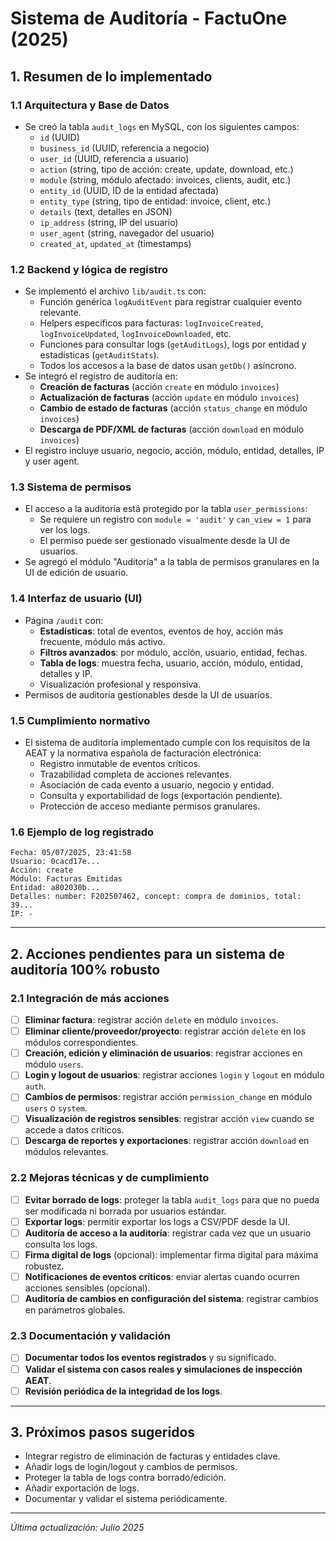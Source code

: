 # Sistema de Auditoría - FactuOne (2025)

## 1. Resumen de lo implementado

### 1.1 Arquitectura y Base de Datos
- Se creó la tabla `audit_logs` en MySQL, con los siguientes campos:
  - `id` (UUID)
  - `business_id` (UUID, referencia a negocio)
  - `user_id` (UUID, referencia a usuario)
  - `action` (string, tipo de acción: create, update, download, etc.)
  - `module` (string, módulo afectado: invoices, clients, audit, etc.)
  - `entity_id` (UUID, ID de la entidad afectada)
  - `entity_type` (string, tipo de entidad: invoice, client, etc.)
  - `details` (text, detalles en JSON)
  - `ip_address` (string, IP del usuario)
  - `user_agent` (string, navegador del usuario)
  - `created_at`, `updated_at` (timestamps)

### 1.2 Backend y lógica de registro
- Se implementó el archivo `lib/audit.ts` con:
  - Función genérica `logAuditEvent` para registrar cualquier evento relevante.
  - Helpers específicos para facturas: `logInvoiceCreated`, `logInvoiceUpdated`, `logInvoiceDownloaded`, etc.
  - Funciones para consultar logs (`getAuditLogs`), logs por entidad y estadísticas (`getAuditStats`).
  - Todos los accesos a la base de datos usan `getDb()` asíncrono.
- Se integró el registro de auditoría en:
  - **Creación de facturas** (acción `create` en módulo `invoices`)
  - **Actualización de facturas** (acción `update` en módulo `invoices`)
  - **Cambio de estado de facturas** (acción `status_change` en módulo `invoices`)
  - **Descarga de PDF/XML de facturas** (acción `download` en módulo `invoices`)
- El registro incluye usuario, negocio, acción, módulo, entidad, detalles, IP y user agent.

### 1.3 Sistema de permisos
- El acceso a la auditoría está protegido por la tabla `user_permissions`:
  - Se requiere un registro con `module = 'audit'` y `can_view = 1` para ver los logs.
  - El permiso puede ser gestionado visualmente desde la UI de usuarios.
- Se agregó el módulo "Auditoría" a la tabla de permisos granulares en la UI de edición de usuario.

### 1.4 Interfaz de usuario (UI)
- Página `/audit` con:
  - **Estadísticas**: total de eventos, eventos de hoy, acción más frecuente, módulo más activo.
  - **Filtros avanzados**: por módulo, acción, usuario, entidad, fechas.
  - **Tabla de logs**: muestra fecha, usuario, acción, módulo, entidad, detalles y IP.
  - Visualización profesional y responsiva.
- Permisos de auditoría gestionables desde la UI de usuarios.

### 1.5 Cumplimiento normativo
- El sistema de auditoría implementado cumple con los requisitos de la AEAT y la normativa española de facturación electrónica:
  - Registro inmutable de eventos críticos.
  - Trazabilidad completa de acciones relevantes.
  - Asociación de cada evento a usuario, negocio y entidad.
  - Consulta y exportabilidad de logs (exportación pendiente).
  - Protección de acceso mediante permisos granulares.

### 1.6 Ejemplo de log registrado
```
Fecha: 05/07/2025, 23:41:58
Usuario: 0cacd17e...
Acción: create
Módulo: Facturas Emitidas
Entidad: a802030b...
Detalles: number: F202507462, concept: compra de dominios, total: 39...
IP: -
```

---

## 2. Acciones pendientes para un sistema de auditoría 100% robusto

### 2.1 Integración de más acciones
- [ ] **Eliminar factura**: registrar acción `delete` en módulo `invoices`.
- [ ] **Eliminar cliente/proveedor/proyecto**: registrar acción `delete` en los módulos correspondientes.
- [ ] **Creación, edición y eliminación de usuarios**: registrar acciones en módulo `users`.
- [ ] **Login y logout de usuarios**: registrar acciones `login` y `logout` en módulo `auth`.
- [ ] **Cambios de permisos**: registrar acción `permission_change` en módulo `users` o `system`.
- [ ] **Visualización de registros sensibles**: registrar acción `view` cuando se accede a datos críticos.
- [ ] **Descarga de reportes y exportaciones**: registrar acción `download` en módulos relevantes.

### 2.2 Mejoras técnicas y de cumplimiento
- [ ] **Evitar borrado de logs**: proteger la tabla `audit_logs` para que no pueda ser modificada ni borrada por usuarios estándar.
- [ ] **Exportar logs**: permitir exportar los logs a CSV/PDF desde la UI.
- [ ] **Auditoría de acceso a la auditoría**: registrar cada vez que un usuario consulta los logs.
- [ ] **Firma digital de logs** (opcional): implementar firma digital para máxima robustez.
- [ ] **Notificaciones de eventos críticos**: enviar alertas cuando ocurren acciones sensibles (opcional).
- [ ] **Auditoría de cambios en configuración del sistema**: registrar cambios en parámetros globales.

### 2.3 Documentación y validación
- [ ] **Documentar todos los eventos registrados** y su significado.
- [ ] **Validar el sistema con casos reales y simulaciones de inspección AEAT**.
- [ ] **Revisión periódica de la integridad de los logs**.

---

## 3. Próximos pasos sugeridos
- Integrar registro de eliminación de facturas y entidades clave.
- Añadir logs de login/logout y cambios de permisos.
- Proteger la tabla de logs contra borrado/edición.
- Añadir exportación de logs.
- Documentar y validar el sistema periódicamente.

---

*Última actualización: Julio 2025*
